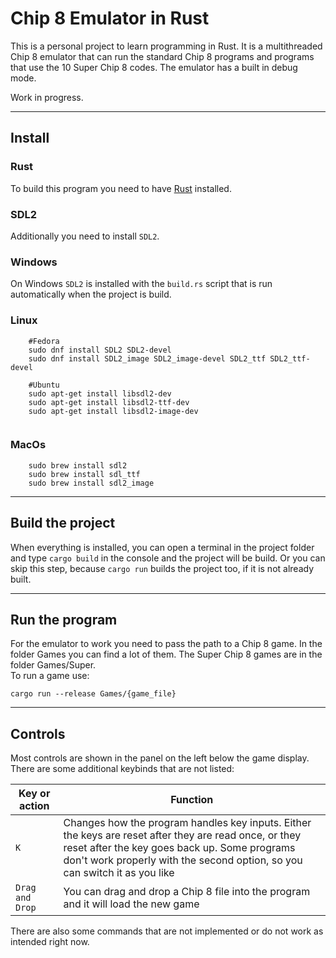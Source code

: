 # Chip 8 Emulator in Rust
This is a personal project to learn programming in Rust. It is a multithreaded Chip 8 emulator that can run the standard Chip 8 programs and programs that use the 10 Super Chip 8 codes. The emulator has a built in debug mode. 
  
Work in progress.

----

## Install

### Rust
To build this program you need to have [Rust](https://www.rust-lang.org/tools/install) installed.

### SDL2
Additionally you need to install `SDL2`.

### Windows 
On Windows `SDL2` is installed with the `build.rs` script that is run automatically when the project is build.

### Linux
```  
    #Fedora  
    sudo dnf install SDL2 SDL2-devel 
    sudo dnf install SDL2_image SDL2_image-devel SDL2_ttf SDL2_ttf-devel
    
    #Ubuntu
    sudo apt-get install libsdl2-dev
    sudo apt-get install libsdl2-ttf-dev
    sudo apt-get install libsdl2-image-dev
    
```
### MacOs
```  
    sudo brew install sdl2
    sudo brew install sdl_ttf
    sudo brew install sdl2_image
```
-----

## Build the project
When everything is installed, you can open a terminal in the project folder and type `cargo build` in the console and the project will be build. Or you can skip this step, because `cargo run` builds the project too, if it is not already built. 


----
## Run the program
For the emulator to work you need to pass the path to a Chip 8 game. In the folder Games you can find a lot of them. The Super Chip 8 games are in the folder Games/Super.   
To run a game use:  
```
cargo run --release Games/{game_file}
```

-----

## Controls

Most controls are shown in the panel on the left below the game display. There are some additional keybinds that are not listed:

| Key or action | Function |
| ----------- | ----------- |
| `K`      | Changes how the program handles key inputs. Either the keys are reset after they are read once, or they reset after the key goes back up. Some programs don't work properly with the second option, so you can switch it as you like     |
| `Drag and Drop`   | You can drag and drop a Chip 8 file into the program and it will load the new game        |

   

There are also some commands that are not implemented or do not work as intended right now.
